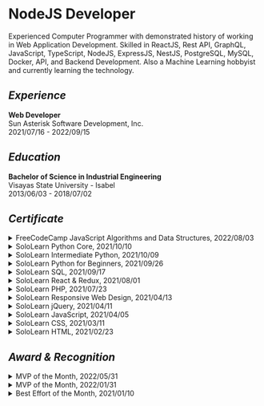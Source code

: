# NodeJS Developer
Experienced Computer Programmer with demonstrated history of working in Web Application Development. Skilled in ReactJS, Rest API, GraphQL, JavaScript, TypeScript, NodeJS, ExpressJS, NestJS, PostgreSQL, MySQL, Docker, API, and Backend Development. Also a Machine Learning hobbyist and currently learning the technology.

## _Experience_
**Web Developer** <br />
Sun Asterisk Software Development, Inc. <br /> 
2021/07/16 - 2022/09/15

## _Education_
**Bachelor of Science in Industrial Engineering** <br />
Visayas State University - Isabel <br />
2013/06/03 - 2018/07/02 

## _Certificate_
<details>
<summary>FreeCodeCamp JavaScript Algorithms and Data Structures, 2022/08/03</summary>
https://www.freecodecamp.org/certification/kentlouisetonino/javascript-algorithms-and-data-structures
</details>

<details>
<summary>SoloLearn Python Core, 2021/10/10</summary>
https://www.sololearn.com/certificates/CT-UOJ7MU3L
</details>

<details>
<summary>SoloLearn Intermediate Python, 2021/10/09</summary>
https://www.sololearn.com/certificates/CT-LINAPDZ2
</details>

<details>
<summary>SoloLearn Python for Beginners, 2021/09/26</summary>
https://www.sololearn.com/certificates/CT-THPHVBQX
</details>

<details>
<summary>SoloLearn SQL, 2021/09/17</summary>
https://www.sololearn.com/certificates/CT-OYPTHJVE
</details>

<details>
<summary>SoloLearn React & Redux, 2021/08/01</summary>
https://www.sololearn.com/certificates/CT-BDZB6GLV
</details>

<details>
<summary>SoloLearn PHP, 2021/07/23</summary>
https://www.sololearn.com/certificates/CT-K6KUNZPR
</details>

<details>
<summary>SoloLearn Responsive Web Design, 2021/04/13</summary>
https://www.sololearn.com/certificates/CT-7IGP6UKW
</details>

<details>
<summary>SoloLearn jQuery, 2021/04/11</summary>
https://www.sololearn.com/certificates/CT-DUI5SMHW
</details>

<details>
<summary>SoloLearn JavaScript, 2021/04/05</summary>
https://www.sololearn.com/certificates/CT-TGX5B996
</details>

<details>
<summary>SoloLearn CSS, 2021/03/11</summary>
https://www.sololearn.com/certificates/CT-OZUWDTZB
</details>

<details>
<summary>SoloLearn HTML, 2021/02/23</summary>
https://www.sololearn.com/certificates/CT-MKBL8ITD
</details>

## _Award & Recognition_
<details>
<summary>MVP of the Month, 2022/05/31</summary>
https://drive.google.com/file/d/1WyKKVrJi48XCmbakvXTDLkKrbKq5DCbt/view?usp=sharing
</details>

<details>
<summary>MVP of the Month, 2022/01/31</summary>
https://drive.google.com/file/d/1_h991-mq964JwTuy9AIjDhuaC_mLOtd8/view?usp=sharing
</details>

<details>
<summary>Best Effort of the Month, 2021/01/10</summary>
https://drive.google.com/file/d/1eAUAjS90T_2Z-OLYWnuSWSEhSf9Zxxpd/view?usp=sharing
</details>
